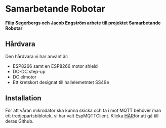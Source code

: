 # Samarbetande Robotar
**Filip Segerbergs och Jacob Engström arbete till projektet Samarbetande Robotar**

## Hårdvara
Den hårdvara vi har använt är:
- ESP8266 samt en ESP8266 motor shield
- DC-DC step-up
- DC elmotor
- Ett kretskort designat till hallelemetntet SS49e

## Installation
För att våran mikrodator ska kunna skicka och ta i mot MQTT behöver man ett tredjepartsbiblotek, vi har valt EspMQTTClient. Klicka [HÄR](https://github.com/plapointe6/EspMQTTClient)för att gå till deras Github.